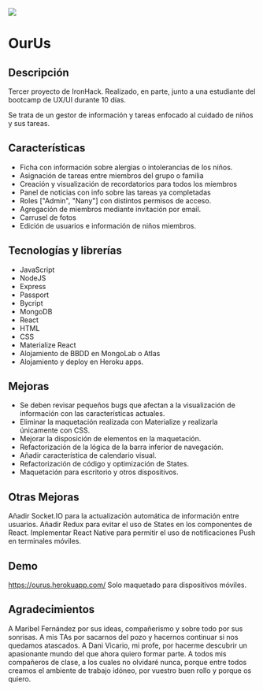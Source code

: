 

![](https://res.cloudinary.com/deosqppvg/image/upload/v1545132784/Canguro/Logo.png)

# OurUs

## Descripción

Tercer proyecto de IronHack. Realizado, en parte, junto a una estudiante del bootcamp de UX/UI durante 10 días.

Se trata de un gestor de información y tareas enfocado al cuidado de niños y sus tareas.

## Características

  - Ficha con información sobre alergias o intolerancias de los niños.
  - Asignación de tareas entre miembros del grupo o familia
  - Creación y visualización de recordatorios para todos los miembros
  - Panel de noticias con info sobre las tareas ya completadas
  - Roles ["Admin", "Nany"] con distintos permisos de acceso.
  - Agregación de miembros mediante invitación por email.
  - Carrusel de fotos
  - Edición de usuarios e información de niños miembros.
  
  
## Tecnologías y librerías

  - JavaScript
  - NodeJS
  - Express
  - Passport
  - Bycript
  - MongoDB
  - React
  - HTML
  - CSS
  - Materialize React
  - Alojamiento de BBDD en MongoLab o Atlas
  - Alojamiento y deploy en Heroku apps.


## Mejoras

  - Se deben revisar pequeños bugs que afectan a la visualización de información con las características actuales.
  - Eliminar la maquetación realizada con Materialize y realizarla únicamente con CSS.
  - Mejorar la disposición de elementos en la maquetación.
  - Refactorización de la lógica de la barra inferior de navegación.
  - Añadir característica de calendario visual.
  - Refactorización de código y optimización de States.
  - Maquetación para escritorio y otros dispositivos.
  
    
## Otras Mejoras

  Añadir Socket.IO para la actualización automática de información entre usuarios.
  Añadir Redux para evitar el uso de States en los componentes de React.
  Implementar React Native para permitir el uso de notificaciones Push en terminales móviles.



## Demo

   https://ourus.herokuapp.com/ Solo maquetado para dispositivos móviles.
    
    
    
## Agradecimientos

A Maribel Fernández por sus ideas, compañerismo y sobre todo por sus sonrisas.
A mis TAs por sacarnos del pozo y hacernos continuar si nos quedamos atascados.
A Dani Vicario, mi profe, por hacerme descubrir un apasionante mundo del que ahora quiero formar parte.
A todos mis compañeros de clase, a los cuales no olvidaré nunca, porque entre todos creamos el ambiente de trabajo idóneo, por vuestro buen rollo y porque os quiero.
